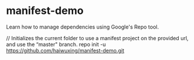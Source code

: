 # manifest-demo
Learn how to manage dependencies using Google's Repo tool.

// Initializes the current folder to use a manifest project on the provided url, and use the “master" branch.
repo init -u https://github.com/haiwuxing/manifest-demo.git
